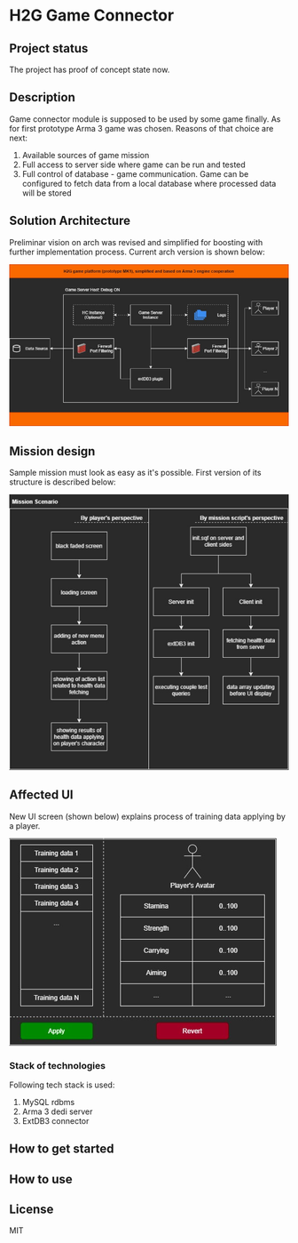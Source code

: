 # H2G Game Connector

## Project status
The project has proof of concept state now.

## Description
Game connector module is supposed to be used by some game finally. As for first prototype Arma 3 game was chosen.
Reasons of that choice are next:
1) Available sources of game mission
2) Full access to server side where game can be run and tested
3) Full control of database - game communication. Game can be configured to fetch data from a local database where processed data will be stored

## Solution Architecture

Preliminar vision on arch was revised and simplified for boosting with further implementation process. Current arch version is shown below: </br>

![alt text](resources/schemes/H2G_game_connector_redesign.jpg)

## Mission design

Sample mission must look as easy as it's possible. First version of its structure is described below: </br>

![alt text](resources/schemes/H2G_mission_design.jpg)

## Affected UI

New UI screen (shown below) explains process of training data applying by a player. </br>

![alt text](resources/ui/H2G_game_ui.jpg)


### Stack of technologies
Following tech stack is used:
1) MySQL rdbms
2) Arma 3 dedi server
3) ExtDB3 connector

## How to get started

## How to use

## License
MIT
